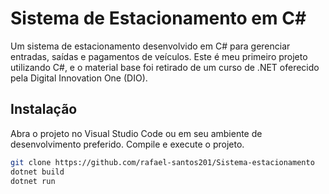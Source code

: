 <h1> Sistema de Estacionamento em C#</h1>

<p>Um sistema de estacionamento desenvolvido em C# para gerenciar entradas, saídas e pagamentos de veículos. Este é meu primeiro projeto utilizando C#, e o material base foi retirado de um curso de .NET oferecido pela Digital Innovation One (DIO).</p>


<h2> Instalação </h2>

Abra o projeto no Visual Studio Code ou em seu ambiente de desenvolvimento preferido.
Compile e execute o projeto.

```bash
git clone https://github.com/rafael-santos201/Sistema-estacionamento
dotnet build
dotnet run
```

